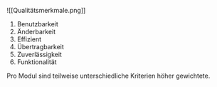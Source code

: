 ![[Qualitätsmerkmale.png]]
1. Benutzbarkeit
2. Änderbarkeit
3. Effizient
4. Übertragbarkeit
5. Zuverlässigkeit
6. Funktionalität

Pro Modul sind teilweise unterschiedliche Kriterien höher gewichtete.
